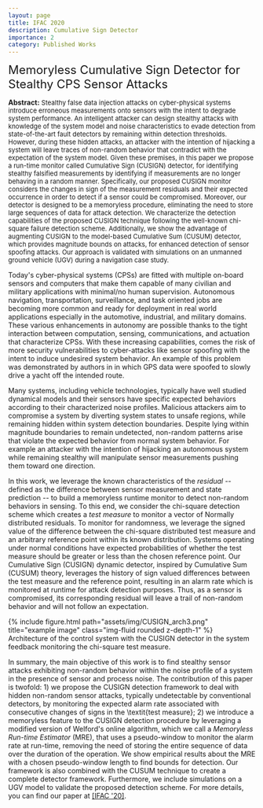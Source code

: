 ```yaml
---
layout: page
title: IFAC 2020
description: Cumulative Sign Detector
importance: 2
category: Published Works
---
```



<font size="+2.6">Memoryless Cumulative Sign Detector for Stealthy CPS Sensor Attacks</font>
<br/>

<p style="font-size:13px"><span style="font-size:14px"><b>Abstract:</b></span> Stealthy false data injection attacks on cyber-physical systems introduce erroneous measurements onto sensors with the intent to degrade system performance. An intelligent attacker can design stealthy attacks with knowledge of the system model and noise characteristics to evade detection from state-of-the-art fault detectors by remaining within detection thresholds. However, during these hidden attacks, an attacker with the intention of hijacking a system will leave traces of non-random behavior that contradict with the expectation of the system model. Given these premises, in this paper we propose a run-time monitor called Cumulative Sign (CUSIGN) detector, for identifying stealthy falsified measurements by identifying if measurements are no longer behaving in a random manner. Specifically, our proposed CUSIGN monitor considers the changes in sign of the measurement residuals and their expected occurrence in order to detect if a sensor could be compromised.  Moreover, our detector is designed to be a memoryless procedure, eliminating the need to store large sequences of data for attack detection. We characterize the detection capabilities of the proposed CUSIGN technique following the well-known chi-square failure detection scheme. Additionally, we show the advantage of augmenting CUSIGN to the model-based Cumulative Sum (CUSUM) detector, which provides magnitude bounds on attacks, for enhanced detection of sensor spoofing attacks. Our approach is validated with simulations on an unmanned ground vehicle (UGV) during a navigation case study.</p>


Today's cyber-physical systems (CPSs) are fitted with multiple on-board sensors and computers that make them capable of many civilian and military applications with minimal/no human supervision. Autonomous navigation, transportation, surveillance, and task oriented jobs are becoming more common and ready for deployment in real world applications especially in the automotive, industrial, and military domains. These various enhancements in autonomy are possible thanks to the tight interaction between computation, sensing, communications, and actuation that characterize CPSs. With these increasing capabilities, comes the risk of more security vulnerabilities to cyber-attacks like sensor spoofing with the intent to induce undesired system behavior. An example of this problem was demonstrated by authors in in which GPS data were spoofed to slowly drive a yacht off the intended route. 

Many systems, including vehicle technologies, typically have well studied dynamical models and their sensors have specific expected behaviors according to their characterized noise profiles. Malicious attackers aim to compromise a system by diverting system states to unsafe regions, while remaining hidden within system detection boundaries. Despite lying within magnitude boundaries to remain undetected, non-random patterns arise that violate the expected behavior from normal system behavior. For example an attacker with the intention of hijacking an autonomous system while remaining stealthy will manipulate sensor measurements pushing them toward one direction.

In this work, we leverage the known characteristics of the <i>residual</i> -- defined as the difference between sensor measurement and state prediction -- to build a memoryless runtime monitor to detect non-random behaviors in sensing. To this end, we consider the chi-square detection scheme which creates a <i>test measure</i> to monitor a vector of Normally distributed residuals. To monitor for randomness, we leverage the signed value of the difference between the chi-square distributed test measure and an arbitrary reference point within its known distribution. Systems operating under normal conditions have expected probabilities of whether the test measure should be greater or less than the chosen reference point. Our Cumulative Sign (CUSIGN) dynamic detector, inspired by Cumulative Sum (CUSUM) theory, leverages the history of sign valued differences between the test measure and the reference point, resulting in an alarm rate which is monitored at runtime for attack detection purposes. Thus, as a sensor is compromised, its corresponding residual will leave a trail of non-random behavior and will not follow an expectation.


<div class="row row-cols-1 justify-content-center">
    <!-- <div class="col-sm mt-3 mt-md-0"> -->
    <div class="col-7">
        {% include figure.html path="assets/img/CUSIGN_arch3.png" title="example image" class="img-fluid rounded z-depth-1" %}
    </div>
</div>
<div class="caption">
    Architecture of the control system with the CUSIGN detector in the system feedback monitoring the chi-square test measure.
</div>


In summary, the main objective of this work is to find stealthy sensor attacks exhibiting non-random behavior within the noise profile of a system in the presence of sensor and process noise. The contribution of this paper is twofold: 1) we propose the CUSIGN detection framework to deal with hidden non-random sensor attacks, typically undetectable by conventional detectors, by monitoring the expected alarm rate associated with consecutive changes of signs in the \textit{test measure}; 2) we introduce a memoryless feature to the CUSIGN detection procedure by leveraging a modified version of Welford's online algorithm, which we call a <i>Memoryless Run-time Estimator</i> (MRE), that uses a pseudo-window to monitor the alarm rate at run-time, removing the need of storing the entire sequence of data over the duration of the operation. We show empirical results about the MRE with a chosen pseudo-window length to find bounds for detection. Our framework is also combined with the CUSUM technique to create a complete detector framework. Furthermore, we include simulations on a UGV model to validate the proposed detection scheme. For more details, you can find our paper at <a href="https://www.sciencedirect.com/science/article/pii/S2405896320311642" target="_blank" rel="noopener noreferrer">[IFAC '20]</a>.


